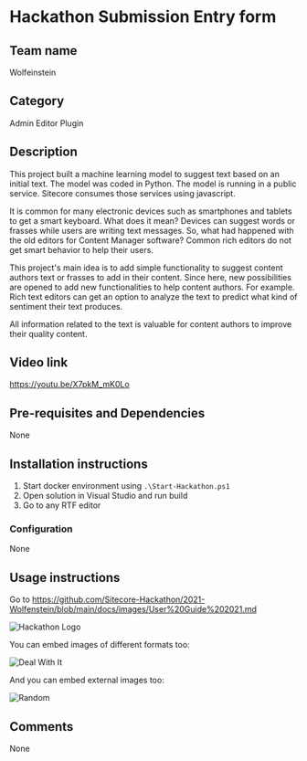 # Hackathon Submission Entry form

## Team name
Wolfeinstein

## Category
Admin Editor Plugin

## Description
This project built a machine learning model to suggest text based on an initial text. The model was coded in Python. The model is running in a public service. Sitecore consumes those services using javascript.

It is common for many electronic devices such as smartphones and tablets to get a smart keyboard. What does it mean? Devices can suggest words or frasses while users are writing text messages. So, what had happened with the old editors for Content Manager software? Common rich editors do not get smart behavior to help their users.

This project's main idea is to add simple functionality to suggest content authors text or frasses to add in their content. Since here, new possibilities are opened to add new functionalities to help content authors. For example. Rich text editors can get an option to analyze the text to predict what kind of sentiment their text produces.

All information related to the text is valuable for content authors to improve their quality content.

## Video link
https://youtu.be/X7pkM_mK0Lo

## Pre-requisites and Dependencies
None

## Installation instructions
1. Start docker environment using `.\Start-Hackathon.ps1`
2. Open solution in Visual Studio and run build
3. Go to any RTF editor

### Configuration
None

## Usage instructions

Go to https://github.com/Sitecore-Hackathon/2021-Wolfenstein/blob/main/docs/images/User%20Guide%202021.md

![Hackathon Logo](docs/images/hackathon.png?raw=true "Hackathon Logo")

You can embed images of different formats too:

![Deal With It](docs/images/deal-with-it.gif?raw=true "Deal With It")

And you can embed external images too:

![Random](https://thiscatdoesnotexist.com/)

## Comments
None

